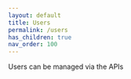 ```yaml
---
layout: default
title: Users
permalink: /users
has_children: true
nav_order: 100
---
```


Users can be managed via the APIs